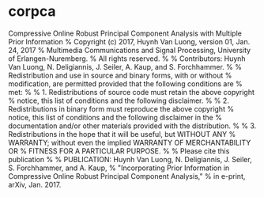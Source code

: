 # corpca
Compressive Online Robust Principal Component Analysis with Multiple Prior Information
%     Copyright (c) 2017, Huynh Van Luong, version 01, Jan. 24, 2017
%     Multimedia Communications and Signal Processing, University of Erlangen-Nuremberg.
%     All rights reserved.
% 
%     Contributors: Huynh Van Luong, N. Deligiannis, J. Seiler, A. Kaup, and S. Forchhammer.
% 
%     Redistribution and use in source and binary forms, with or without 
%     modification, are permitted provided that the following conditions are
%     met:
% 
%         1. Redistributions of source code must retain the above copyright
%         notice, this list of conditions and the following disclaimer.
% 
%         2. Redistributions in binary form must reproduce the above copyright
%         notice, this list of conditions and the following disclaimer in the
%         documentation and/or other materials provided with the distribution.
% 
%         3. Redistributions in the hope that it will be useful, but WITHOUT ANY 
%         WARRANTY; without even the implied WARRANTY OF MERCHANTABILITY OR 
%         FITNESS FOR A PARTICULAR PURPOSE.
%
% Please cite this publication
%
%     PUBLICATION: Huynh Van Luong, N. Deligiannis, J. Seiler, S. Forchhammer, and A. Kaup, 
%             "Incorporating Prior Information in Compressive Online Robust Principal Component Analysis," 
%              in e-print, arXiv, Jan. 2017.
